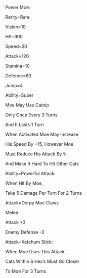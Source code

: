 Power Moe:

Rarity=Rare

Vision=10

HP=900

Speed=20

Attack=120

Stamina=10

Defence=60

Jump=4

Ability=Super

Moe May Use Catnip

Only Once Every 3 Turns

And It Lasts 1 Turn

When Activated Moe May Increase 

His Speed By +15, However Moe

Must Reduce His Attack By 5 

And Make It Hard To Hit Other Cats

Ability=Powerful Attack:

When Hit By Moe,

Take 5 Damage Per Turn For 2 Turns

Attack=Derpy Moe Claws

Melee

Attack +3

Enemy Defense -3

Attack=Ketchum Stick:

When Moe Uses This Attack,

Cats Within 6 Hex’s Must Go Closer

To Moe For 3 Turns
